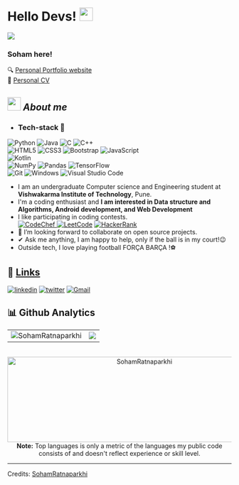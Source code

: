 <!-- ![Visitor](https://visitor-badge.laobi.icu/badge?page_id=SohamRatnaparkhi.repoName)  -->
<h1> Hello Devs! <img src = "https://raw.githubusercontent.com/MartinHeinz/MartinHeinz/master/wave.gif" width = 30px> </h1>
<img src="https://user-images.githubusercontent.com/52650290/164152607-6da6cff8-0c95-468d-ab39-80c775b23c2a.png">
<p align='center'>
</p>
<h3>Soham here!</h3>
<!-- <img src="https://media.giphy.com/media/qgQUggAC3Pfv687qPC/giphy.gif" height="140"  /> -->
<!-- ![I love coding](https://media.giphy.com/media/qgQUggAC3Pfv687qPC/giphy.gif) -->

🔍 [Personal Portfolio website](https://sohamratnaparkhi.github.io/PersonalWebsite_SohamR/)
<br>
📑 [Personal CV](https://sohamratnaparkhi.github.io/SohamR_cv/)

## <img src="https://media.giphy.com/media/ObNTw8Uzwy6KQ/giphy.gif" width="30px">&nbsp;***About me***

- <h3> Tech-stack 📜</h3>
<!-- 	1.  Python <br>
	2.  Java <br>
	3.  C / C++ <br>
	4.  HTML, CSS, JS, Bootstrap <br>
	5.  Markdown <br>
	6.  Git and GitHub <br>
	7.  VS Code <br>
	8.  Kotlin <br> -->
![Python](https://img.shields.io/badge/python-3670A0?style=for-the-badge&logo=python&logoColor=ffdd54)
![Java](https://img.shields.io/badge/java-%23ED8B00.svg?style=for-the-badge&logo=java&logoColor=white)
![C](https://img.shields.io/badge/c-%2300599C.svg?style=for-the-badge&logo=c&logoColor=white)
![C++](https://img.shields.io/badge/c++-%2300599C.svg?style=for-the-badge&logo=c%2B%2B&logoColor=white)
<br>
![HTML5](https://img.shields.io/badge/html5-%23E34F26.svg?style=for-the-badge&logo=html5&logoColor=white)
![CSS3](https://img.shields.io/badge/css3-%231572B6.svg?style=for-the-badge&logo=css3&logoColor=white)
![Bootstrap](https://img.shields.io/badge/bootstrap-%23563D7C.svg?style=for-the-badge&logo=bootstrap&logoColor=white)
![JavaScript](https://img.shields.io/badge/javascript-%23323330.svg?style=for-the-badge&logo=javascript&logoColor=%23F7DF1E)
<br>
![Kotlin](https://img.shields.io/badge/kotlin-%230095D5.svg?style=for-the-badge&logo=kotlin&logoColor=white)
<br>
![NumPy](https://img.shields.io/badge/numpy-%23013243.svg?style=for-the-badge&logo=numpy&logoColor=white)
![Pandas](https://img.shields.io/badge/pandas-%23150458.svg?style=for-the-badge&logo=pandas&logoColor=white)
![TensorFlow](https://img.shields.io/badge/TensorFlow-%23FF6F00.svg?style=for-the-badge&logo=TensorFlow&logoColor=white)
<br>
![Git](https://img.shields.io/badge/git-%23F05033.svg?style=for-the-badge&logo=git&logoColor=white)
![Windows](https://img.shields.io/badge/Windows-0078D6?style=for-the-badge&logo=windows&logoColor=white)
![Visual Studio Code](https://img.shields.io/badge/Visual%20Studio%20Code-0078d7.svg?style=for-the-badge&logo=visual-studio-code&logoColor=white)

- I am an undergraduate Computer science and Engineering student at **Vishwakarma Institute of Technology**, Pune. 
- I'm  a coding enthusiast and 
**I am interested in Data structure and Algorithms, Android development, and Web Development**
- I like participating in coding contests. <br>
    <a href="https://www.codechef.com/users/soham_r">![CodeChef](https://img.shields.io/badge/CodeChef-%23964B00.svg?style=for-the-badge&logo=CodeChef&logoColor=white) </a>
    <a href="https://leetcode.com/Soham_R/">![LeetCode](https://img.shields.io/badge/LeetCode-000000?style=for-the-badge&logo=LeetCode&logoColor=#d16c06)</a>
    <a href="https://www.hackerrank.com/soham_ratnapark1">![HackerRank](https://img.shields.io/badge/-Hackerrank-2EC866?style=for-the-badge&logo=HackerRank&logoColor=white)</a>
- 👯 I’m looking forward to collaborate on open source projects.
- ✔ Ask me anything, I am happy to help, only if the ball is in my court!😉<br>
- Outside tech, I love playing football FORÇA BARÇA !⚽
## 🔗 [Links](http://linkfree.eddiehub.org/SohamRatnaparkhi)

[![linkedin](https://img.shields.io/badge/linkedin-0A66C2?style=for-the-badge&logo=linkedin&logoColor=white)](https://www.linkedin.com/in/soham-ratnaparkhi-3a3775ab/)
[![twitter](https://img.shields.io/badge/twitter-1DA1F2?style=for-the-badge&logo=twitter&logoColor=white)](https://twitter.com/SohamR_7113)
<a href="soham.ratnaparkhi@gmail.com">![Gmail](https://img.shields.io/badge/Gmail-D14836?style=for-the-badge&logo=gmail&logoColor=white)</a>

<!-- __Check out my GitHub repository:__

<div>
  <p>
    <a href="https://github.com/SohamRatnaparkhi/Voice-Assistant">
      <img src="https://github-readme-stats.vercel.app/api/pin/?username=SohamRatnaparkhi&repo=Voice-Assistant" alt="GitHub Stats" />
    </a>
    
  </p>
</div> -->


## 📊 Github Analytics
 <table>
  <tr>
   
<td><img src="https://github-readme-streak-stats.herokuapp.com/?user=SohamRatnaparkhi&theme=algolia" alt="SohamRatnaparkhi"/>
    <td><img src="https://github-readme-stats.vercel.app/api?username=SohamRatnaparkhi&count_private=true&show_icons=true&theme=algolia" /></td>
  </tr>
</table>

<!-- <h3>🔥Streak Stats!</h3>
<div>

<p align="center"><img src="https://github-readme-streak-stats.herokuapp.com/?user=SohamRatnaparkhi&theme=algolia" alt="SohamRatnaparkhi" /></p>

<br>
<hr>
</div>
<summary><b>💻 GitHub Profile Stats</b></summary>
  <br/> -->
  <p align="center">
<!--     <a href="https://github.com/anuraghazra/github-readme-stats"><img alt="SohamRatnaparkhi's Github Stats" src="https://github-readme-stats.vercel.app/api?username=SohamRatnaparkhi&count_private=true&show_icons=true&theme=algolia" height="192px"/></a>
<br/> -->
  &nbsp;
	  <img src="https://github-readme-stats.vercel.app/api/top-langs?username=SohamRatnaparkhi&langs_count=10&show_icons=true&locale=en&layout=compact&theme=algolia" alt="SohamRatnaparkhi" height="192px" width="600px"/>
  <br/>
  <b>Note:</b> Top languages is only a metric of the languages my public code consists of and doesn't reflect experience or skill level.
  </p>

----

<!--   <summary><b>⚡ Recent GitHub Activity</b></summary>
  <br/>
   <a href="https://github.com/SohamRatnaparkhi"><img alt="SohamRatnaparkhi's Activity Graph" src="https://activity-graph.herokuapp.com/graph?username=SohamRatnaparkhi&custom_title=SohamRatnaparkhi's%20Contribution%20Graph&theme=react-dark" /></a>
  <br/>


<br/>
 -->
<!-- --------------------------------------------------------------------------------------------------------------------- -->
Credits: <a href="https://github.com/SohamRatnaparkhi">SohamRatnaparkhi</a>

